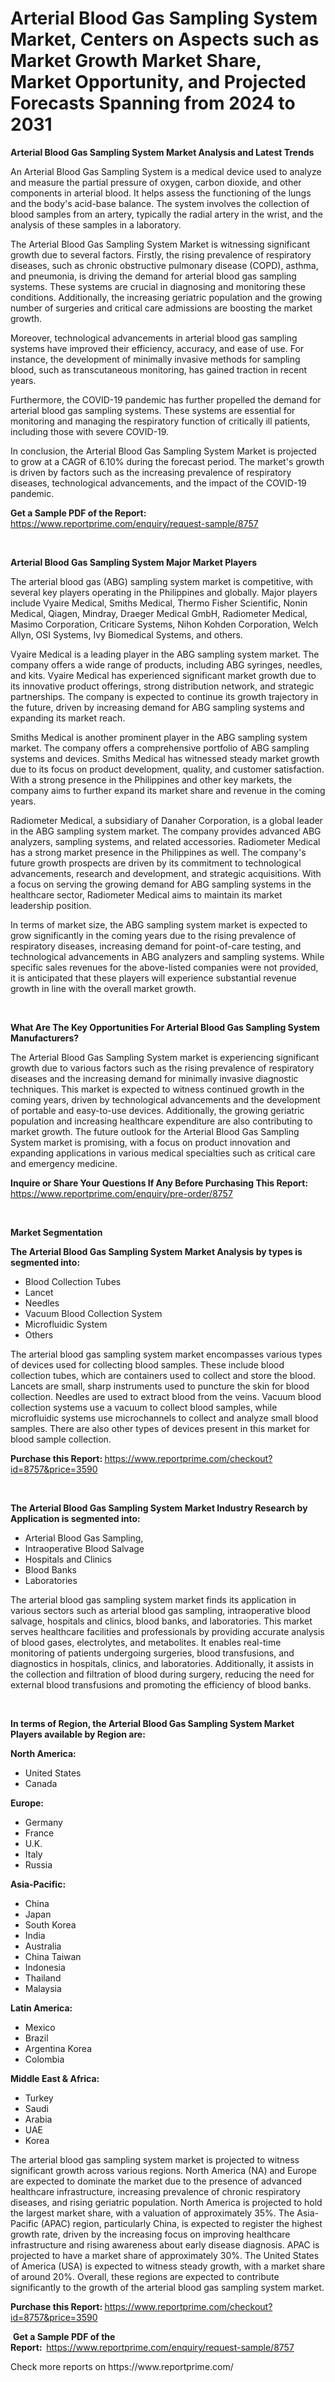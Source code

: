 <p><h1>Arterial Blood Gas Sampling System Market, Centers on Aspects such as Market Growth Market Share, Market Opportunity, and Projected Forecasts Spanning from 2024 to 2031</h1></p><p><strong>Arterial Blood Gas Sampling System Market Analysis and Latest Trends</strong></p>
<p><p>An Arterial Blood Gas Sampling System is a medical device used to analyze and measure the partial pressure of oxygen, carbon dioxide, and other components in arterial blood. It helps assess the functioning of the lungs and the body's acid-base balance. The system involves the collection of blood samples from an artery, typically the radial artery in the wrist, and the analysis of these samples in a laboratory.</p><p>The Arterial Blood Gas Sampling System Market is witnessing significant growth due to several factors. Firstly, the rising prevalence of respiratory diseases, such as chronic obstructive pulmonary disease (COPD), asthma, and pneumonia, is driving the demand for arterial blood gas sampling systems. These systems are crucial in diagnosing and monitoring these conditions. Additionally, the increasing geriatric population and the growing number of surgeries and critical care admissions are boosting the market growth.</p><p>Moreover, technological advancements in arterial blood gas sampling systems have improved their efficiency, accuracy, and ease of use. For instance, the development of minimally invasive methods for sampling blood, such as transcutaneous monitoring, has gained traction in recent years.</p><p>Furthermore, the COVID-19 pandemic has further propelled the demand for arterial blood gas sampling systems. These systems are essential for monitoring and managing the respiratory function of critically ill patients, including those with severe COVID-19.</p><p>In conclusion, the Arterial Blood Gas Sampling System Market is projected to grow at a CAGR of 6.10% during the forecast period. The market's growth is driven by factors such as the increasing prevalence of respiratory diseases, technological advancements, and the impact of the COVID-19 pandemic.</p></p>
<p><strong>Get a Sample PDF of the Report:&nbsp;</strong> <a href="https://www.reportprime.com/enquiry/request-sample/8757">https://www.reportprime.com/enquiry/request-sample/8757</a></p>
<p>&nbsp;</p>
<p><strong>Arterial Blood Gas Sampling System Major Market Players</strong></p>
<p><p>The arterial blood gas (ABG) sampling system market is competitive, with several key players operating in the Philippines and globally. Major players include Vyaire Medical, Smiths Medical, Thermo Fisher Scientific, Nonin Medical, Qiagen, Mindray, Draeger Medical GmbH, Radiometer Medical, Masimo Corporation, Criticare Systems, Nihon Kohden Corporation, Welch Allyn, OSI Systems, Ivy Biomedical Systems, and others.</p><p>Vyaire Medical is a leading player in the ABG sampling system market. The company offers a wide range of products, including ABG syringes, needles, and kits. Vyaire Medical has experienced significant market growth due to its innovative product offerings, strong distribution network, and strategic partnerships. The company is expected to continue its growth trajectory in the future, driven by increasing demand for ABG sampling systems and expanding its market reach.</p><p>Smiths Medical is another prominent player in the ABG sampling system market. The company offers a comprehensive portfolio of ABG sampling systems and devices. Smiths Medical has witnessed steady market growth due to its focus on product development, quality, and customer satisfaction. With a strong presence in the Philippines and other key markets, the company aims to further expand its market share and revenue in the coming years.</p><p>Radiometer Medical, a subsidiary of Danaher Corporation, is a global leader in the ABG sampling system market. The company provides advanced ABG analyzers, sampling systems, and related accessories. Radiometer Medical has a strong market presence in the Philippines as well. The company's future growth prospects are driven by its commitment to technological advancements, research and development, and strategic acquisitions. With a focus on serving the growing demand for ABG sampling systems in the healthcare sector, Radiometer Medical aims to maintain its market leadership position.</p><p>In terms of market size, the ABG sampling system market is expected to grow significantly in the coming years due to the rising prevalence of respiratory diseases, increasing demand for point-of-care testing, and technological advancements in ABG analyzers and sampling systems. While specific sales revenues for the above-listed companies were not provided, it is anticipated that these players will experience substantial revenue growth in line with the overall market growth.</p></p>
<p>&nbsp;</p>
<p><strong>What Are The Key Opportunities For Arterial Blood Gas Sampling System Manufacturers?</strong></p>
<p><p>The Arterial Blood Gas Sampling System market is experiencing significant growth due to various factors such as the rising prevalence of respiratory diseases and the increasing demand for minimally invasive diagnostic techniques. This market is expected to witness continued growth in the coming years, driven by technological advancements and the development of portable and easy-to-use devices. Additionally, the growing geriatric population and increasing healthcare expenditure are also contributing to market growth. The future outlook for the Arterial Blood Gas Sampling System market is promising, with a focus on product innovation and expanding applications in various medical specialties such as critical care and emergency medicine.</p></p>
<p><strong>Inquire or Share Your Questions If Any Before Purchasing This Report:</strong> <a href="https://www.reportprime.com/enquiry/pre-order/8757">https://www.reportprime.com/enquiry/pre-order/8757</a></p>
<p>&nbsp;</p>
<p><strong>Market Segmentation</strong></p>
<p><strong>The Arterial Blood Gas Sampling System Market Analysis by types is segmented into:</strong></p>
<p><ul><li>Blood Collection Tubes</li><li>Lancet</li><li>Needles</li><li>Vacuum Blood Collection System</li><li>Microfluidic System</li><li>Others</li></ul></p>
<p><p>The arterial blood gas sampling system market encompasses various types of devices used for collecting blood samples. These include blood collection tubes, which are containers used to collect and store the blood. Lancets are small, sharp instruments used to puncture the skin for blood collection. Needles are used to extract blood from the veins. Vacuum blood collection systems use a vacuum to collect blood samples, while microfluidic systems use microchannels to collect and analyze small blood samples. There are also other types of devices present in this market for blood sample collection.</p></p>
<p><strong>Purchase this Report:&nbsp;</strong><a href="https://www.reportprime.com/checkout?id=8757&price=3590">https://www.reportprime.com/checkout?id=8757&price=3590</a></p>
<p>&nbsp;</p>
<p><strong>The Arterial Blood Gas Sampling System Market Industry Research by Application is segmented into:</strong></p>
<p><ul><li>Arterial Blood Gas Sampling,</li><li>Intraoperative Blood Salvage</li><li>Hospitals and Clinics</li><li>Blood Banks</li><li>Laboratories</li></ul></p>
<p><p>The arterial blood gas sampling system market finds its application in various sectors such as arterial blood gas sampling, intraoperative blood salvage, hospitals and clinics, blood banks, and laboratories. This market serves healthcare facilities and professionals by providing accurate analysis of blood gases, electrolytes, and metabolites. It enables real-time monitoring of patients undergoing surgeries, blood transfusions, and diagnostics in hospitals, clinics, and laboratories. Additionally, it assists in the collection and filtration of blood during surgery, reducing the need for external blood transfusions and promoting the efficiency of blood banks.</p></p>
<p>&nbsp;</p>
<p><strong>In terms of Region, the Arterial Blood Gas Sampling System Market Players available by Region are:</strong></p>
<p>
    <p> <strong> North America: </strong>
        <ul>
            <li>United States</li>
            <li>Canada</li>
        </ul>
        </p> 
    <p> <strong> Europe: </strong>
        <ul>
            <li>Germany</li>
            <li>France</li>
            <li>U.K.</li>
            <li>Italy</li>
            <li>Russia</li>
        </ul>
        </p> 
    <p> <strong> Asia-Pacific: </strong>
        <ul>
            <li>China</li>
            <li>Japan</li>
            <li>South Korea</li>
            <li>India</li>
            <li>Australia</li>
            <li>China Taiwan</li>
            <li>Indonesia</li>
            <li>Thailand</li>
            <li>Malaysia</li>
        </ul>
        </p> 
    <p> <strong> Latin America: </strong>
        <ul>
            <li>Mexico</li>
            <li>Brazil</li>
            <li>Argentina Korea</li>
            <li>Colombia</li>
        </ul>
        </p> 
    <p> <strong> Middle East & Africa: </strong>
        <ul>
            <li>Turkey</li>
            <li>Saudi</li>
            <li>Arabia</li>
            <li>UAE</li>
            <li>Korea</li>
        </ul>
    </p>
    </p>
<p><p>The arterial blood gas sampling system market is projected to witness significant growth across various regions. North America (NA) and Europe are expected to dominate the market due to the presence of advanced healthcare infrastructure, increasing prevalence of chronic respiratory diseases, and rising geriatric population. North America is projected to hold the largest market share, with a valuation of approximately 35%. The Asia-Pacific (APAC) region, particularly China, is expected to register the highest growth rate, driven by the increasing focus on improving healthcare infrastructure and rising awareness about early disease diagnosis. APAC is projected to have a market share of approximately 30%. The United States of America (USA) is expected to witness steady growth, with a market share of around 20%. Overall, these regions are expected to contribute significantly to the growth of the arterial blood gas sampling system market.</p></p>
<p><strong>Purchase this Report: </strong><a href="https://www.reportprime.com/checkout?id=8757&price=3590">https://www.reportprime.com/checkout?id=8757&price=3590</a></p>
<p>&nbsp;<strong>Get a Sample PDF of the Report:&nbsp;&nbsp;</strong><a href="https://www.reportprime.com/enquiry/request-sample/8757">https://www.reportprime.com/enquiry/request-sample/8757</a></p>
<p><strong></strong></p>
<p>Check more reports on https://www.reportprime.com/</p>